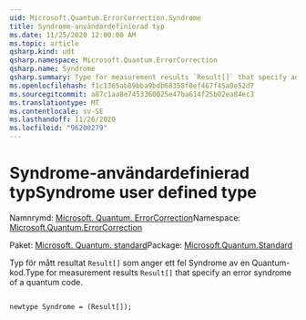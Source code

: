 ```yaml
---
uid: Microsoft.Quantum.ErrorCorrection.Syndrome
title: Syndrome-användardefinierad typ
ms.date: 11/25/2020 12:00:00 AM
ms.topic: article
qsharp.kind: udt
qsharp.namespace: Microsoft.Quantum.ErrorCorrection
qsharp.name: Syndrome
qsharp.summary: Type for measurement results `Result[]` that specify an error syndrome of a quantum code.
ms.openlocfilehash: f1c1365ab89bba9bdb68358f0ef467f45a9e52d7
ms.sourcegitcommit: a87c1aa8e7453360025e47ba614f25b02ea84ec3
ms.translationtype: MT
ms.contentlocale: sv-SE
ms.lasthandoff: 11/26/2020
ms.locfileid: "96200279"
---
```

# <a name="syndrome-user-defined-type"></a><span data-ttu-id="84c09-102">Syndrome-användardefinierad typ</span><span class="sxs-lookup"><span data-stu-id="84c09-102">Syndrome user defined type</span></span>

<span data-ttu-id="84c09-103">Namnrymd: [Microsoft. Quantum. ErrorCorrection](xref:Microsoft.Quantum.ErrorCorrection)</span><span class="sxs-lookup"><span data-stu-id="84c09-103">Namespace: [Microsoft.Quantum.ErrorCorrection](xref:Microsoft.Quantum.ErrorCorrection)</span></span>

<span data-ttu-id="84c09-104">Paket: [Microsoft. Quantum. standard](https://nuget.org/packages/Microsoft.Quantum.Standard)</span><span class="sxs-lookup"><span data-stu-id="84c09-104">Package: [Microsoft.Quantum.Standard](https://nuget.org/packages/Microsoft.Quantum.Standard)</span></span>


<span data-ttu-id="84c09-105">Typ för mått resultat `Result[]` som anger ett fel Syndrome av en Quantum-kod.</span><span class="sxs-lookup"><span data-stu-id="84c09-105">Type for measurement results `Result[]` that specify an error syndrome of a quantum code.</span></span>

```qsharp

newtype Syndrome = (Result[]);
```


